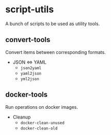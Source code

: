 # script-utils

A bunch of scripts to be used as utility tools.

## convert-tools

Convert items between corresponding formats.

- JSON <=> YAML
    - `json2yaml`
    - `yaml2json`
    - `yml2json`

## docker-tools

Run operations on docker images.

- Cleanup
    - `docker-clean-unused`
    - `docker-clean-old`

